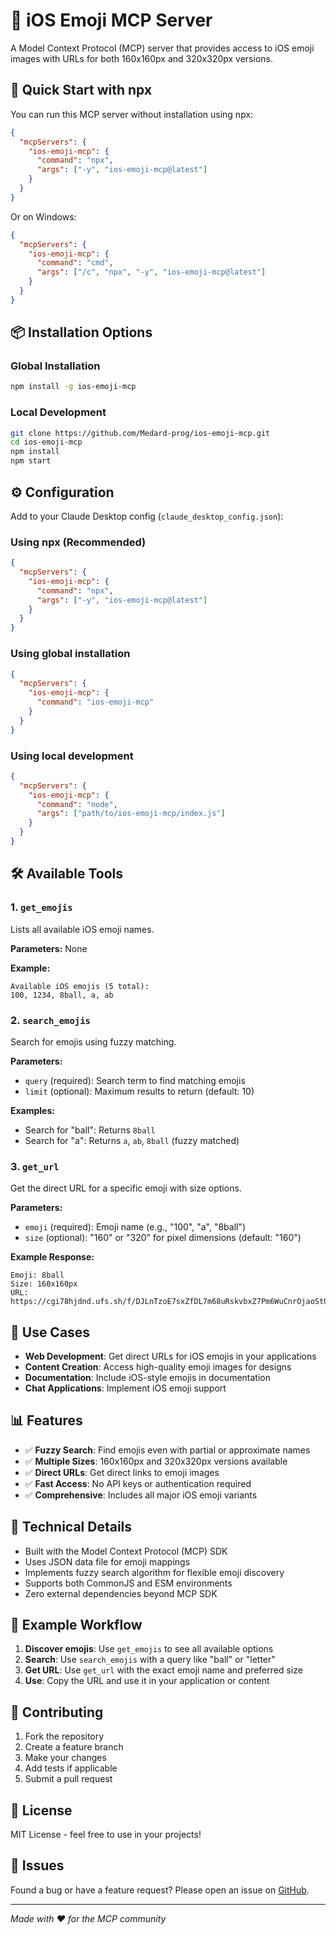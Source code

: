 # 📱 iOS Emoji MCP Server

A Model Context Protocol (MCP) server that provides access to iOS emoji images with URLs for both 160x160px and 320x320px versions.

## 🚀 Quick Start with npx

You can run this MCP server without installation using npx:

```json
{
  "mcpServers": {
    "ios-emoji-mcp": {
      "command": "npx",
      "args": ["-y", "ios-emoji-mcp@latest"]
    }
  }
}
```

Or on Windows:

```json
{
  "mcpServers": {
    "ios-emoji-mcp": {
      "command": "cmd",
      "args": ["/c", "npx", "-y", "ios-emoji-mcp@latest"]
    }
  }
}
```

## 📦 Installation Options

### Global Installation
```bash
npm install -g ios-emoji-mcp
```

### Local Development
```bash
git clone https://github.com/Medard-prog/ios-emoji-mcp.git
cd ios-emoji-mcp
npm install
npm start
```

## ⚙️ Configuration

Add to your Claude Desktop config (`claude_desktop_config.json`):

### Using npx (Recommended)
```json
{
  "mcpServers": {
    "ios-emoji-mcp": {
      "command": "npx",
      "args": ["-y", "ios-emoji-mcp@latest"]
    }
  }
}
```

### Using global installation
```json
{
  "mcpServers": {
    "ios-emoji-mcp": {
      "command": "ios-emoji-mcp"
    }
  }
}
```

### Using local development
```json
{
  "mcpServers": {
    "ios-emoji-mcp": {
      "command": "node",
      "args": ["path/to/ios-emoji-mcp/index.js"]
    }
  }
}
```

## 🛠️ Available Tools

### 1. `get_emojis`
Lists all available iOS emoji names.

**Parameters:** None

**Example:**
```
Available iOS emojis (5 total):
100, 1234, 8ball, a, ab
```

### 2. `search_emojis`
Search for emojis using fuzzy matching.

**Parameters:**
- `query` (required): Search term to find matching emojis
- `limit` (optional): Maximum results to return (default: 10)

**Examples:**
- Search for "ball": Returns `8ball`
- Search for "a": Returns `a`, `ab`, `8ball` (fuzzy matched)

### 3. `get_url`
Get the direct URL for a specific emoji with size options.

**Parameters:**
- `emoji` (required): Emoji name (e.g., "100", "a", "8ball")
- `size` (optional): "160" or "320" for pixel dimensions (default: "160")

**Example Response:**
```
Emoji: 8ball
Size: 160x160px
URL: https://cgi78hjdnd.ufs.sh/f/DJLnTzoE7sxZfDL7m68uRskvbxZ7Pm6WuCnrOjaoStGEylcI
```

## 🎯 Use Cases

- **Web Development**: Get direct URLs for iOS emojis in your applications
- **Content Creation**: Access high-quality emoji images for designs
- **Documentation**: Include iOS-style emojis in documentation
- **Chat Applications**: Implement iOS emoji support

## 📊 Features

- ✅ **Fuzzy Search**: Find emojis even with partial or approximate names
- ✅ **Multiple Sizes**: 160x160px and 320x320px versions available
- ✅ **Direct URLs**: Get direct links to emoji images
- ✅ **Fast Access**: No API keys or authentication required
- ✅ **Comprehensive**: Includes all major iOS emoji variants

## 🔧 Technical Details

- Built with the Model Context Protocol (MCP) SDK
- Uses JSON data file for emoji mappings
- Implements fuzzy search algorithm for flexible emoji discovery
- Supports both CommonJS and ESM environments
- Zero external dependencies beyond MCP SDK

## 📝 Example Workflow

1. **Discover emojis**: Use `get_emojis` to see all available options
2. **Search**: Use `search_emojis` with a query like "ball" or "letter"
3. **Get URL**: Use `get_url` with the exact emoji name and preferred size
4. **Use**: Copy the URL and use it in your application or content

## 🤝 Contributing

1. Fork the repository
2. Create a feature branch
3. Make your changes
4. Add tests if applicable
5. Submit a pull request

## 📄 License

MIT License - feel free to use in your projects!

## 🐛 Issues

Found a bug or have a feature request? Please open an issue on [GitHub](https://github.com/Medard-prog/ios-emoji-mcp/issues).

---

*Made with ❤️ for the MCP community*